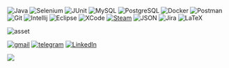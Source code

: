 ![Java](https://img.shields.io/badge/Java-ED8B00?style=for-the-badge&logo=java&logoColor=white)
![Selenium](https://img.shields.io/badge/Selenium-43B02A?style=for-the-badge&logo=Selenium&logoColor=white)
![JUnit](https://img.shields.io/badge/Junit5-25A162?style=for-the-badge&logo=junit5&logoColor=white)
![MySQL](https://img.shields.io/badge/MySQL-005C84?style=for-the-badge&logo=mysql&logoColor=white)
![PostgreSQL](https://img.shields.io/badge/PostgreSQL-316192?style=for-the-badge&logo=postgresql&logoColor=white)
![Docker](https://img.shields.io/badge/Docker-2CA5E0?style=for-the-badge&logo=docker&logoColor=white)
![Postman](https://img.shields.io/badge/Postman-FF6C37?style=for-the-badge&logo=Postman&logoColor=white)
![Git](https://img.shields.io/badge/GIT-E44C30?style=for-the-badge&logo=git&logoColor=white)
![Intellij](https://img.shields.io/badge/IntelliJ_IDEA-000000.svg?style=for-the-badge&logo=intellij-idea&logoColor=white)
![Eclipse](https://img.shields.io/badge/Eclipse-2C2255?style=for-the-badge&logo=eclipse&logoColor=white)
![XCode](https://img.shields.io/badge/Xcode-007ACC?style=for-the-badge&logo=Xcode&logoColor=white)
[![Steam](https://img.shields.io/badge/Steam-000000?style=for-the-badge&logo=steam&logoColor=white)](https://steamcommunity.com/profiles/76561198294147780)
![JSON](https://img.shields.io/badge/json-5E5C5C?style=for-the-badge&logo=json&logoColor=white)
![Jira](https://img.shields.io/badge/Jira-0052CC?style=for-the-badge&logo=Jira&logoColor=white)
![LaTeX](https://img.shields.io/badge/latex-%23008080.svg?style=for-the-badge&logo=latex&logoColor=white)

<!-- ![Android Studio](https://img.shields.io/badge/Android_Studio-3DDC84?style=for-the-badge&logo=android-studio&logoColor=white) -->

<!-- ![Top Langs](https://github-readme-stats.vercel.app/api/top-langs/?username=Vlarfich&hide=TeX&layout=compact) -->

<!-- ![Visitor Badge](https://visitor-badge.laobi.icu/badge?page_id=Vlarfich.rusty-sj) -->

<!-- ![a](https://github-readme-activity-graph.cyclic.app/graph?username=Vlarfich&theme=merko) -->
<!-- ![b](https://github-profile-summary-cards.vercel.app/api/cards/profile-details?username=Vlarfich&theme=nord_dark) -->


<picture>
  <source media="(prefers-color-scheme: dark)" srcset="https://github-profile-summary-cards.vercel.app/api/cards/profile-details?username=Vlarfich&theme=transparent">
  <source media="(prefers-color-scheme: light)" srcset="https://github-profile-summary-cards.vercel.app/api/cards/profile-details?username=Vlarfich&theme=nord_bright">
  <img alt="asset" src="https://github-profile-summary-cards.vercel.app/api/cards/profile-details?username=Vlarfich&theme=nord_dark">
</picture>

<!-- [EF Certificate](https://www.efset.org/cert/QWsses) -->

<!-- ![GitHub-Mark-Light](https://user-images.githubusercontent.com/3369400/139447912-e0f43f33-6d9f-45f8-be46-2df5bbc91289.png#gh-dark-mode-only)
![GitHub-Mark-Dark](https://user-images.githubusercontent.com/3369400/139448065-39a229ba-4b06-434b-bc67-616e2ed80c8f.png#gh-light-mode-only) -->

<a href="mailto:vladzhu607@gmail.com">![gmail](https://img.shields.io/badge/Gmail-D14836?style=for-the-badge&logo=gmail&logoColor=white)</a>
[![telegram](https://img.shields.io/badge/Telegram-2CA5E0?style=for-the-badge&logo=telegram&logoColor=white)](https://t.me/Vlarfich)
[![LinkedIn](https://img.shields.io/badge/LinkedIn-0077B5?style=for-the-badge&logo=linkedin&logoColor=white)](https://www.linkedin.com/in/vlad-zhuravlev/)

[![](http://ForTheBadge.com/images/badges/built-with-love.svg)](https://www.linkedin.com/in/vlad-zhuravlev/)

